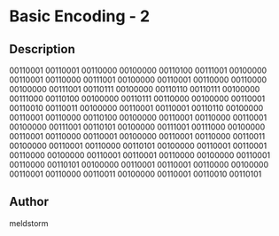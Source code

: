 # Basic Encoding - 2

## Description
00110001 00110001 00110000 00100000 00110100 00111001 00100000 00110001 00110000 00111001 00100000 00110001 00110000 00110000 00100000 00111001 00110111 00100000 00110110 00110111 00100000 00111000 00110100 00100000 00110111 00110000 00100000 00110001 00110010 00110011 00100000 00110001 00110001 00110110 00100000 00110001 00110000 00110100 00100000 00110001 00110000 00110001 00100000 00111001 00110101 00100000 00111001 00111000 00100000 00110001 00110000 00110001 00100000 00110001 00110000 00110011 00100000 00110001 00110000 00110101 00100000 00110001 00110001 00110000 00100000 00110001 00110001 00110000 00100000 00110001 00110000 00110101 00100000 00110001 00110001 00110000 00100000 00110001 00110000 00110011 00100000 00110001 00110010 00110101

## Author
meldstorm
